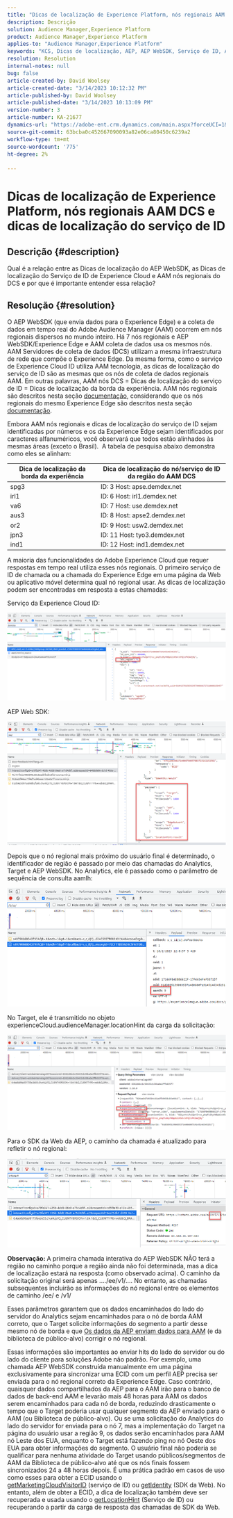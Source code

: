 ```yaml
---
title: "Dicas de localização de Experience Platform, nós regionais AAM DCS e dicas de localização do serviço de ID"
description: Descrição
solution: Audience Manager,Experience Platform
product: Audience Manager,Experience Platform
applies-to: "Audience Manager,Experience Platform"
keywords: "KCS, Dicas de localização, AEP, AEP WebSDK, Serviço de ID, AAM, DCS, Nós regionais"
resolution: Resolution
internal-notes: null
bug: false
article-created-by: David Woolsey
article-created-date: "3/14/2023 10:12:32 PM"
article-published-by: David Woolsey
article-published-date: "3/14/2023 10:13:09 PM"
version-number: 3
article-number: KA-21677
dynamics-url: "https://adobe-ent.crm.dynamics.com/main.aspx?forceUCI=1&pagetype=entityrecord&etn=knowledgearticle&id=a11c9f4c-b5c2-ed11-83ff-6045bd006a22"
source-git-commit: 63bcba0c452667090093a82e06ca80450c6239a2
workflow-type: tm+mt
source-wordcount: '775'
ht-degree: 2%

---
```


# Dicas de localização de Experience Platform, nós regionais AAM DCS e dicas de localização do serviço de ID

## Descrição {#description}

Qual é a relação entre as Dicas de localização do AEP WebSDK, as Dicas de localização do Serviço de ID de Experience Cloud e AAM nós regionais do DCS e por que é importante entender essa relação?

## Resolução {#resolution}


O AEP WebSDK (que envia dados para o Experience Edge) e a coleta de dados em tempo real do Adobe Audience Manager (AAM) ocorrem em nós regionais dispersos no mundo inteiro. Há 7 nós regionais e AEP WebSDK/Experience Edge e AAM coleta de dados usa os mesmos nós. AAM Servidores de coleta de dados (DCS) utilizam a mesma infraestrutura de rede que compõe o Experience Edge. Da mesma forma, como o serviço de Experience Cloud ID utiliza AAM tecnologia, as dicas de localização do serviço de ID são as mesmas que os nós de coleta de dados regionais AAM. Em outras palavras, AAM nós DCS = Dicas de localização do serviço de ID = Dicas de localização da borda da experiência. AAM nós regionais são descritos nesta seção [documentação](https://experienceleague.adobe.com/docs/audience-manager/user-guide/api-and-sdk-code/dcs/dcs-api-reference/dcs-regions.html?lang=en), considerando que os nós regionais do mesmo Experience Edge são descritos nesta seção [documentação](https://experienceleague.adobe.com/docs/experience-platform/edge-network-server-api/location-hints.html?lang=en).

Embora AAM nós regionais e dicas de localização do serviço de ID sejam identificadas por números e os da Experience Edge sejam identificados por caracteres alfanuméricos, você observará que todos estão alinhados às mesmas áreas (exceto o Brasil).  A tabela de pesquisa abaixo demonstra como eles se alinham:


| Dica de localização da borda da experiência | Dica de localização do nó/serviço de ID da região do AAM DCS |
| --- | --- |
| spg3 | ID: 3 Host: apse.demdex.net |
| irl1 | ID: 6 Host: irl1.demdex.net |
| va6 | ID: 7 Host: use.demdex.net |
| aus3 | ID: 8 Host: apse2.demdex.net |
| or2 | ID: 9 Host: usw2.demdex.net |
| jpn3 | ID: 11 Host: tyo3.demdex.net |
| ind1 | ID: 12 Host: ind1.demdex.net |


A maioria das funcionalidades do Adobe Experience Cloud que requer respostas em tempo real utiliza esses nós regionais. O primeiro serviço de ID de chamada ou a chamada do Experience Edge em uma página da Web ou aplicativo móvel determina qual nó regional usar. As dicas de localização podem ser encontradas em resposta a estas chamadas:

Serviço da Experience Cloud ID:

![](assets/e80a1235-77bf-ed11-83ff-6045bd006239.png)



AEP Web SDK:

![](assets/8f50cbb3-75bf-ed11-83ff-6045bd006239.png)

Depois que o nó regional mais próximo do usuário final é determinado, o identificador de região é passado por meio das chamadas do Analytics, Target e AEP WebSDK. No Analytics, ele é passado como o parâmetro de sequência de consulta aamlh:

![](assets/33af14ff-77bf-ed11-83ff-6045bd006239.png)

No Target, ele é transmitido no objeto experienceCloud.audienceManager.locationHint da carga da solicitação:

![](assets/dce94437-78bf-ed11-83ff-6045bd006239.png)

Para o SDK da Web da AEP, o caminho da chamada é atualizado para refletir o nó regional:

![](assets/8245a050-79bf-ed11-83ff-6045bd006239.png)

<b>Observação: </b>A primeira chamada interativa do AEP WebSDK NÃO terá a região no caminho porque a região ainda não foi determinada, mas a dica de localização estará na resposta (como observado acima). O caminho da solicitação original será apenas ..../ee/v1/.... No entanto, as chamadas subsequentes incluirão as informações do nó regional entre os elementos de caminho /ee/ e /v1/

Esses parâmetros garantem que os dados encaminhados do lado do servidor do Analytics sejam encaminhados para o nó de borda AAM correto, que o Target solicite informações do segmento a partir desse mesmo nó de borda e que [Os dados da AEP enviam dados para AAM](https://experienceleague.adobe.com/docs/audience-manager/user-guide/implementation-integration-guides/integration-experience-platform/aam-aep-audience-sharing.html?lang=en) (e da biblioteca de público-alvo) corrigir o nó regional.

Essas informações são importantes ao enviar hits do lado do servidor ou do lado do cliente para soluções Adobe não padrão. Por exemplo, uma chamada AEP WebSDK construída manualmente em uma página exclusivamente para sincronizar uma ECID com um perfil AEP precisa ser enviada para o nó regional correto da Experience Edge. Caso contrário, quaisquer dados compartilhados da AEP para o AAM irão para o banco de dados de back-end AAM e levarão mais 48 horas para AAM os dados serem encaminhados para cada nó de borda, reduzindo drasticamente o tempo que o Target poderia usar qualquer segmento da AEP enviado para o AAM (ou Biblioteca de público-alvo). Ou se uma solicitação do Analytics do lado do servidor for enviada para o nó 7, mas a implementação do Target na página do usuário usar a região 9, os dados serão encaminhados para AAM nó Leste dos EUA, enquanto o Target está fazendo ping no nó Oeste dos EUA para obter informações do segmento. O usuário final não poderia se qualificar para nenhuma atividade do Target usando públicos/segmentos de AAM da Biblioteca de público-alvo até que os nós finais fossem sincronizados 24 a 48 horas depois. É uma prática padrão em casos de uso como esses para obter a ECID usando o [getMarketingCloudVisitorID](https://experienceleague.adobe.com/docs/id-service/using/id-service-api/methods/getmcvid.html?lang=en) (serviço de ID) ou [getIdentity](https://experienceleague.adobe.com/docs/experience-platform/edge/extension/accessing-the-ecid.html?lang=en) (SDK da Web). No entanto, além de obter a ECID, a dica de localização também deve ser recuperada e usada usando o [getLocationHint](https://experienceleague.adobe.com/docs/id-service/using/id-service-api/methods/getlocationhint.html?lang=en) (Serviço de ID) ou recuperando a partir da carga de resposta das chamadas de SDK da Web.








